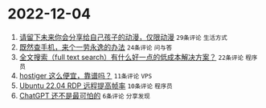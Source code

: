# 2022-12-04

1. [请留下未来你会分享给自己孩子的动漫，仅限动漫](https://www.v2ex.com/t/899934) `29条评论` `生活方式`
1. [既然查手机，来个一劳永逸的办法](https://www.v2ex.com/t/899929) `24条评论` `问与答`
1. [全文搜索（full text search）有什么好一点的低成本解决方案？](https://www.v2ex.com/t/899924) `22条评论` `程序员`
1. [hostiger 这么便宜，靠谱吗？](https://www.v2ex.com/t/899928) `11条评论` `VPS`
1. [Ubuntu 22.04 RDP 远程提高帧率](https://www.v2ex.com/t/899922) `10条评论` `程序员`
1. [ChatGPT 还不是最可怕的](https://www.v2ex.com/t/899927) `6条评论` `分享发现`
